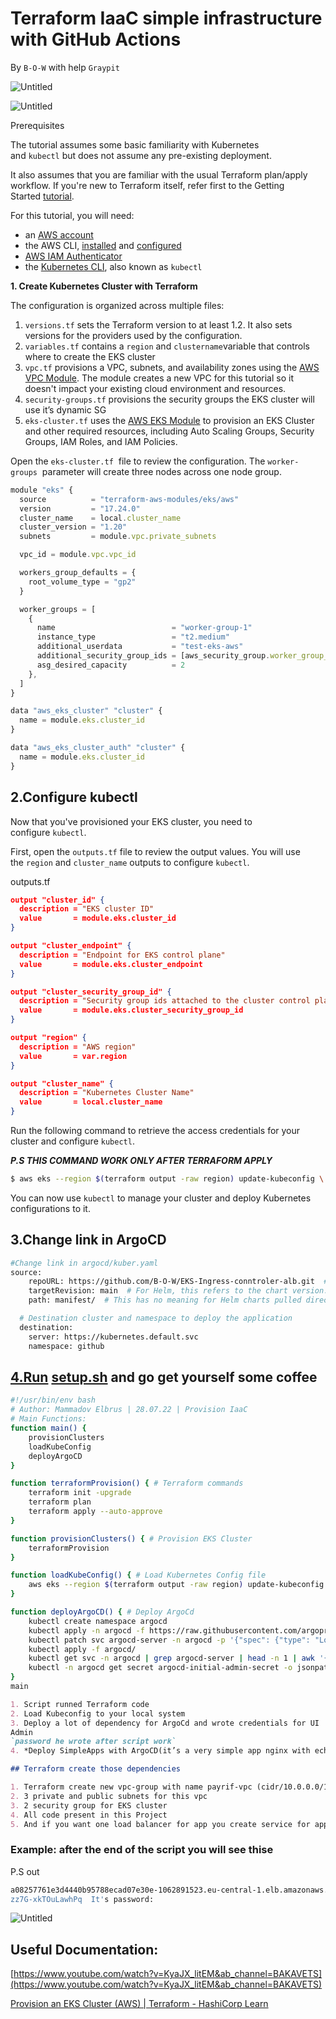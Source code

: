# Terraform IaaC simple infrastructure with GitHub Actions

By  `B-O-W` with help `Graypit`

![Untitled](Terraform%20IaC%20simple%20infrastructure%20with%20GitHub%20Ac%2058bb1b8160194bad875a5685604d5bb1/Untitled.png)

![Untitled](Terraform%20IaC%20simple%20infrastructure%20with%20GitHub%20Ac%2058bb1b8160194bad875a5685604d5bb1/Untitled%201.png)

Prerequisites

The tutorial assumes some basic familiarity with Kubernetes and `kubectl` but does not assume any pre-existing deployment.

It also assumes that you are familiar with the usual Terraform plan/apply workflow. If you're new to Terraform itself, refer first to the Getting Started [tutorial](https://learn.hashicorp.com/collections/terraform/aws-get-started).

For this tutorial, you will need:

- an [AWS account](https://portal.aws.amazon.com/billing/signup?nc2=h_ct&src=default&redirect_url=https%3A%2F%2Faws.amazon.com%2Fregistration-confirmation#/start)
- the AWS CLI, [installed](https://docs.aws.amazon.com/cli/latest/userguide/getting-started-install.html) and [configured](https://docs.aws.amazon.com/cli/latest/userguide/cli-chap-configure.html)
- [AWS IAM Authenticator](https://docs.aws.amazon.com/eks/latest/userguide/install-aws-iam-authenticator.html)
- the [Kubernetes CLI](https://kubernetes.io/docs/tasks/tools/install-kubectl/), also known as `kubectl`

****1. Create Kubernetes Cluster with Terraform****

The configuration is organized across multiple files:

1. `versions.tf` sets the Terraform version to at least 1.2. It also sets versions for the providers used by the configuration.
2. `variables.tf` contains a `region` and `clustername`variable that controls where to create the EKS cluster
3. `vpc.tf` provisions a VPC, subnets, and availability zones using the [AWS VPC Module](https://registry.terraform.io/modules/terraform-aws-modules/vpc/aws/2.32.0). The module creates a new VPC for this tutorial so it doesn't impact your existing cloud environment and resources.
4. `security-groups.tf` provisions the security groups the EKS cluster will use it’s dynamic SG
5. `eks-cluster.tf` uses the [AWS EKS Module](https://registry.terraform.io/modules/terraform-aws-modules/eks/aws/11.0.0) to provision an EKS Cluster and other required resources, including Auto Scaling Groups, Security Groups, IAM Roles, and IAM Policies.

Open the `eks-cluster.tf`
 file to review the configuration. The `worker-groups`
 parameter will create three nodes across one node group.

```jsx
module "eks" {
  source          = "terraform-aws-modules/eks/aws"
  version         = "17.24.0"
  cluster_name    = local.cluster_name
  cluster_version = "1.20"
  subnets         = module.vpc.private_subnets

  vpc_id = module.vpc.vpc_id

  workers_group_defaults = {
    root_volume_type = "gp2"
  }

  worker_groups = [
    {
      name                          = "worker-group-1"
      instance_type                 = "t2.medium"
      additional_userdata           = "test-eks-aws"
      additional_security_group_ids = [aws_security_group.worker_group_mgmt_one.id]
      asg_desired_capacity          = 2
    },
  ]
}

data "aws_eks_cluster" "cluster" {
  name = module.eks.cluster_id
}

data "aws_eks_cluster_auth" "cluster" {
  name = module.eks.cluster_id
}
```

## 2.Configure kubectl

Now that you've provisioned your EKS cluster, you need to configure `kubectl`.

First, open the `outputs.tf` file to review the output values. You will use the `region` and `cluster_name` outputs to configure `kubectl`.

outputs.tf

```json
output "cluster_id" {
  description = "EKS cluster ID"
  value       = module.eks.cluster_id
}

output "cluster_endpoint" {
  description = "Endpoint for EKS control plane"
  value       = module.eks.cluster_endpoint
}

output "cluster_security_group_id" {
  description = "Security group ids attached to the cluster control plane"
  value       = module.eks.cluster_security_group_id
}

output "region" {
  description = "AWS region"
  value       = var.region
}

output "cluster_name" {
  description = "Kubernetes Cluster Name"
  value       = local.cluster_name
}
```

Run the following command to retrieve the access credentials for your cluster and configure `kubectl`.

***P.S THIS COMMAND WORK ONLY AFTER TERRAFORM APPLY***

```bash
$ aws eks --region $(terraform output -raw region) update-kubeconfig \    --name $(terraform output -raw cluster_name)
```

You can now use `kubectl` to manage your cluster and deploy Kubernetes configurations to it.

## 3.Change link in ArgoCD

```bash
#Change link in argocd/kuber.yaml 
source:
    repoURL: https://github.com/B-O-W/EKS-Ingress-conntroler-alb.git  # Can point to either a Helm chart repo or a git repo.
    targetRevision: main  # For Helm, this refers to the chart version.
    path: manifest/  # This has no meaning for Helm charts pulled directly from a Helm repo instead of git.

  # Destination cluster and namespace to deploy the application
  destination:
    server: https://kubernetes.default.svc
    namespace: github

```

## [4.Run](http://4.Run) [setup.sh](http://setup.sh) and go get yourself some coffee

```bash
#!/usr/bin/env bash
# Author: Mammadov Elbrus | 28.07.22 | Provision IaaC
# Main Functions:
function main() {
    provisionClusters
    loadKubeConfig
    deployArgoCD
}

function terraformProvision() { # Terraform commands
    terraform init -upgrade
    terraform plan
    terraform apply --auto-approve
}

function provisionClusters() { # Provision EKS Cluster
    terraformProvision
}

function loadKubeConfig() { # Load Kubernetes Config file
    aws eks --region $(terraform output -raw region) update-kubeconfig --name $(terraform output -raw cluster_name)
}

function deployArgoCD() { # Deploy ArgoCd
    kubectl create namespace argocd
    kubectl apply -n argocd -f https://raw.githubusercontent.com/argoproj/argo-cd/stable/manifests/install.yaml
    kubectl patch svc argocd-server -n argocd -p '{"spec": {"type": "LoadBalancer"}}'
    kubectl apply -f argocd/
    kubectl get svc -n argocd | grep argocd-server | head -n 1 | awk '{print$4}'; echo "  Go to this link it's alb default user admin"
    kubectl -n argocd get secret argocd-initial-admin-secret -o jsonpath="{.data.password}" | base64 -d; |echo "  It's password:"
}
main
```

```markdown
1. Script runned Terraform code
2. Load Kubeconfig to your local system
3. Deploy a lot of dependency for ArgoCd and wrote credentials for UI
Admin
`password he wrote after script work`
4. *Deploy SimpleApps with ArgoCD(it’s a very simple app nginx with echo banana/apple)*

## Terraform create those dependencies

1. Terraform create new vpc-group with name payrif-vpc (cidr/10.0.0.0/16)
2. 3 private and public subnets for this vpc 
3. 2 security group for EKS cluster
4. All code present in this Project
5. And if you want one load balancer for app you create service for app and automaticly loadbalancer created and mounted for this service/pod
```

### Example: after the end of the script you will see thise

P.S out 

```bash
a08257761e3d4440b95788ecad07e30e-1062891523.eu-central-1.elb.amazonaws.com Go to this link it's alb default user admin
zz7G-xkTOuLawhPq  It's password:
```

![Untitled](Terraform%20IaC%20simple%20infrastructure%20with%20GitHub%20Ac%2058bb1b8160194bad875a5685604d5bb1/Untitled%202.png)

## ****Useful Documentation:****

[https://www.youtube.com/watch?v=KyaJX_litEM&ab_channel=BAKAVETS](https://www.youtube.com/watch?v=KyaJX_litEM&ab_channel=BAKAVETS)

[Provision an EKS Cluster (AWS) | Terraform - HashiCorp Learn](https://learn.hashicorp.com/tutorials/terraform/eks)
